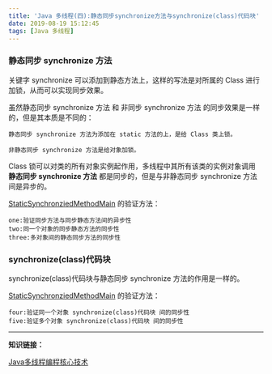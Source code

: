 ```yaml
---
title: 'Java 多线程(四):静态同步synchronize方法与synchronize(class)代码块'
date: 2019-08-19 15:12:45
tags: [Java 多线程]
---
```

### 静态同步 synchronize 方法 

关键字 synchronize 可以添加到静态方法上，这样的写法是对所属的 Class 进行加锁，从而可以实现同步效果。

虽然静态同步 synchronize 方法 和 非同步 synchronize 方法 的同步效果是一样的，但是其本质是不同的：

    静态同步 synchronize 方法为添加在 static 方法的上，是给 Class 类上锁。

    非静态同步 synchronize 方法是给对象加锁。


Class 锁可以对类的所有对象实例起作用，多线程中其所有该类的实例对象调用 **静态同步 synchronize 方法** 都是同步的，但是与非静态同步 synchronize 方法间是异步的。

<!-- more -->


[StaticSynchronziedMethodMain](https://github.com/leeGYPlus/JavaCode/blob/master/src/thread/StaticSynchronziedMethodMain.kt) 的验证方法：

    one:验证同步方法与同步静态方法间的异步性
    two:同一个对象的同步静态方法的同步性
    three:多对象间的静态同步方法的同步性

### synchronize(class)代码块


synchronize(class)代码块与静态同步 synchronize 方法的作用是一样的。

[StaticSynchronziedMethodMain](https://github.com/leeGYPlus/JavaCode/blob/master/src/thread/StaticSynchronziedMethodMain.kt) 的验证方法：

    four:验证同一个对象 synchronize(class)代码块 间的同步性
    five:验证多个对象 synchronize(class)代码块 间的同步性



----
**知识链接：**

[Java多线程编程核心技术](http://product.dangdang.com/23711315.html)